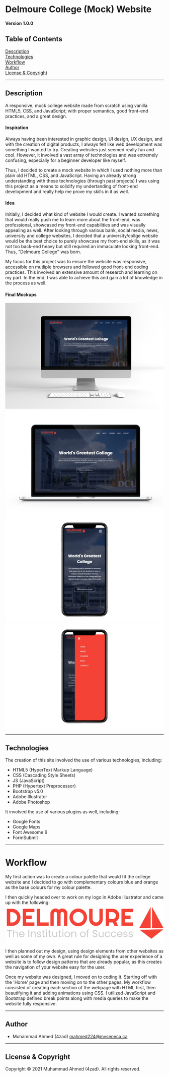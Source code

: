 # Delmoure College (Mock) Website

**Version 1.0.0**

## Table of Contents
[Description](#Description)\
[Technologies](#Technologies)\
[Workflow](#Workflow)\
[Author](#Author)\
[License & Copyright](#License-&-Copyright)



---
## Description

A responsive, mock college website made from scratch using vanilla HTML5, CSS, and JavaScript; with proper semantics, good front-end practices, and a great design. 

#### Inspiration

Always having been interested in graphic design, UI design, UX design, and with the creation of digital products, I always felt like web development was something I wanted to try. Creating websites just seemed really fun and cool. However, it involved a vast array of technologies and was extremely confusing, especially for a beginner developer like myself. 

Thus, I decided to create a mock website in which I used nothing more than plain old HTML, CSS, and JavaScript. Having an already strong understanding with these technologies (through past projects) I was using this project as a means to solidify my undertanding of front-end development and really help me prove my skills in it as well.

#### Idea

Initially, I decided what kind of website I would create. I wanted something that would really push me to learn more about the front-end, was professional, showcased my front-end capabilities and was visually appealing as well. After looking through various bank, social media, news, university and college websites, I decided that a university/collge website would be the best choice to purely showcase my front-end skills, as it was not too back-end heavy but still required an immaculate looking front-end. Thus, "Delmoure College" was born.

My focus for this project was to ensure the website was responsive, accessible on mutliple browsers and followed good front-end coding practices. This involved an extensive amount of research and learning on my part. In the end, I was able to achieve this and gain a lot of knowledge in the process as well.

#### Final Mockups

![Getting Started](markdown-files/iMac.png)
![Getting Started](markdown-files/Macbook.png)
![Getting Started](markdown-files/iPhone.png)
![Getting Started](markdown-files/iPhone-2.png)



---
## Technologies

The creation of this site involved the use of various technologies, including:

- HTML5 (HyperText Markup Language)
- CSS (Cascading Style Sheets)
- JS (JavaScript)
- PHP (Hypertext Preprocessor)
- Bootstrap v5.0 
- Adobe Illustrator
- Adobe Photoshop

It involved the use of various plugins as well, including:

- Google Fonts
- Google Maps
- Font Awesome 6
- FormSubmit



---
# Workflow

My first action was to create a colour palette that would fit the college website and I decided to go with complementary colours blue and orange as the base colours for my colour palette. 

I then quickly headed over to work on my logo in Adobe Illustrator and came up with the following:
![Getting Started](markdown-files/logo.png)

I then planned out my design, using design elements from other websites as well as some of my own. A great rule for designing the user experience of a website is to follow design patterns that are already popular, as this creates the navigation of your website easy for the user.

Once my website was designed, I moved on to coding it. Starting off with the 'Home' page and then moving on to the other pages. My workflow consisted of creating each section of the webpage with HTML first, then beautifying it and adding animations using CSS. I utilized JavaScript and Bootstrap defined break points along with media queries to make the website fully responsive.



---
## Author

- Muhammad Ahmed (4zad) <mahmed224@myseneca.ca>



---
## License & Copyright

Copyright © 2021 Muhammad Ahmed (4zad).
All rights reserved.



